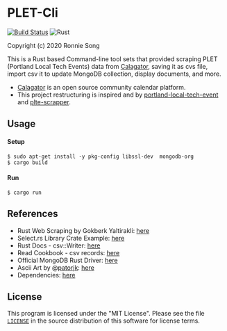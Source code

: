 # PLET-Cli
[![Build Status](https://travis-ci.com/ronniesong0809/plte-cli.svg?branch=master)](https://travis-ci.com/ronniesong0809/plte-cli)
![Rust](https://github.com/ronniesong0809/plte-cli/workflows/Rust/badge.svg)

Copyright (c) 2020 Ronnie Song

This is a Rust based Command-line tool sets that provided scraping PLET (Portland Local Tech Events) data from [Calagator](https://calagator.org/), saving it as cvs file, import csv it to update MongoDB collection, display documents, and more.

-  [Calagator](https://calagator.org/) is an open source community calendar platform.
-  This project restructuring is inspired and by [portland-local-tech-event](https://github.com/ronniesong0809/portland-local-tech-event) and [plte-scrapper](https://github.com/ronniesong0809/plte-scrapper).

## Usage

#### Setup
```shell
$ sudo apt-get install -y pkg-config libssl-dev  mongodb-org
$ cargo build
```

#### Run
```shell
$ cargo run
```

## References
-  Rust Web Scraping by Gokberk Yaltirakli: [here](https://www.gkbrk.com/wiki/rust_web_scraping/)
-  Select.rs Library Crate Example: [here](https://github.com/utkarshkukreti/select.rs)
-  Rust Docs - csv::Writer: [here](https://docs.rs/csv/1.0.0-beta.1/csv/struct.Writer.html)
-  Read Cookbook - csv records: [here](https://rust-lang-nursery.github.io/rust-cookbook/encoding/csv.html#csv-processing)
-  Official MongoDB Rust Driver: [here](https://www.mongodb.com/blog/post/announcing-the-official-mongodb-rust-driver)
-  Ascii Art by @[patorjk](https://github.com/patorjk?tab=repositories): [here](http://patorjk.com/)
-  Dependencies: [here](https://github.com/ronniesong0809/plte-cli/blob/master/Cargo.toml)

## License

This program is licensed under the "MIT License". Please see the file [`LICENSE`](https://github.com/ronniesong0809/plte-cli/blob/master/LICENSE) in the source distribution of this software for license terms.
